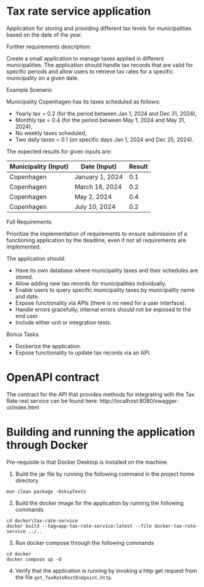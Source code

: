 # Tax rate service application

Application for storing and providing different tax levels for municipalities based on the date of the year.

Further requirements description:

Create a small application to manage taxes applied in different municipalities. The application should
handle tax records that are valid for specific periods and allow users to retrieve tax rates for a
specific municipality on a given date.

Example Scenario

Municipality Copenhagen has its taxes scheduled as follows:

- Yearly tax = 0.2 (for the period between Jan 1, 2024 and Dec 31, 2024),
- Monthly tax = 0.4 (for the period between May 1, 2024 and May 31, 2024),
- No weekly taxes scheduled,
- Two daily taxes = 0.1 (on specific days Jan 1, 2024 and Dec 25, 2024).

The expected results for given inputs are:

| Municipality (Input) | Date (Input)    | Result |
|----------------------|-----------------|--------|
| Copenhagen           | January 1, 2024 | 0.1    |
| Copenhagen           | March 16, 2024  | 0.2    |
| Copenhagen           | May 2, 2024     | 0.4    |
| Copenhagen           | July 10, 2024   | 0.2    |

Full Requirements

Prioritize the implementation of requirements to ensure submission of a functioning application by
the deadline, even if not all requirements are implemented.

The application should:
- Have its own database where municipality taxes and their schedules are stored.
- Allow adding new tax records for municipalities individually.
- Enable users to query specific municipality taxes by municipality name and date.
- Expose functionality via APIs (there is no need for a user interface).
- Handle errors gracefully; internal errors should not be exposed to the end user.
- Include either unit or integration tests.

Bonus Tasks
- Dockerize the application.
- Expose functionality to update tax records via an API.

# OpenAPI contract

The contract for the API that provides methods for integrating with the Tax Rate rest service can be found
here: http://localhost:8080/swagger-ui/index.html

# Building and running the application through Docker

Pre-requisite is that Docker Desktop is installed on the machine.

1. Build the jar file by running the following command in the project home directory.

```
mvn clean package -DskipTests
```

2. Build the docker image for the application by running the following commands

```
cd docker\tax-rate-service
docker build --tag=app-tax-rate-service:latest --file docker-tax-rate-service ../..
```

3. Run docker compose through the following commands

```
cd docker
docker compose up -d
```

4. Verify that the application is running by invoking a http get request from the file `get_TaxRateRestEndpoint.http`.
